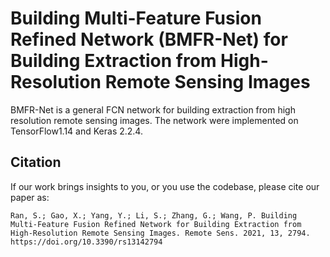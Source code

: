 # Building Multi-Feature Fusion Refined Network (BMFR-Net) for Building Extraction from High-Resolution Remote Sensing Images
BMFR-Net is a general FCN network for building extraction from high resolution remote sensing images. The network were implemented on TensorFlow1.14 and Keras 2.2.4. 


## Citation
If our work brings insights to you, or you use the codebase, please cite our paper as:
```
Ran, S.; Gao, X.; Yang, Y.; Li, S.; Zhang, G.; Wang, P. Building Multi-Feature Fusion Refined Network for Building Extraction from High-Resolution Remote Sensing Images. Remote Sens. 2021, 13, 2794. https://doi.org/10.3390/rs13142794
